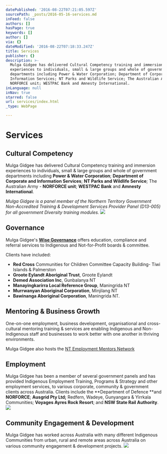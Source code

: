 ```yaml
---
datePublished: '2016-08-22T07:21:05.597Z'
sourcePath: _posts/2016-05-16-services.md
inFeed: false
authors: []
hasPage: true
keywords: []
author: []
via: {}
dateModified: '2016-08-22T07:18:33.247Z'
title: Services
publisher: {}
description: >-
  Mulga Gidgee has delivered Cultural Competency training and immersion
  experiences to individuals, small & large groups and whole of government
  departments including Power & Water Corporation; Department of Corporate and
  Information Services; NT Parks and Wildlife Service; The Australian Army -
  NORFORCE unit; WESTPAC Bank and Amnesty International.
inLanguage: null
inNav: true
starred: false
url: services/index.html
_type: WebPage

---
```

# Services

## Cultural Competency

Mulga Gidgee has delivered Cultural Competency training and immersion experiences to individuals, small & large groups and whole of government departments including **Power & Water Corporation**; **Department of Corporate and Information Services**; **NT Parks and Wildlife Service**; The Australian Army - **NORFORCE unit**; **WESTPAC Bank** and **Amnesty International**.

_Mulga Gidgee is a panel member of the Northern Territory Government Non-Accredited Training & Development Services Provider Panel (D13-005) for all government Diversity training modules._
![](https://the-grid-user-content.s3-us-west-2.amazonaws.com/0cbf415c-3e4a-47d1-b25d-e05bae4cf28c.jpg)

## Governance

Mulga Gidgee's **[Wise Governance][0]** offers education, compliance and referral services to Indigenous and Not-for-Profit boards & committee.

Clients have included:

* **Red Cross** Communities for Children Committee Capacity Building- Tiwi Islands & Palmerston
* **Groote Eylandt Aboriginal Trust**, Groote Eylandt
* **Demed Association Inc**, Gunbalanya NT
* **Manayingkarírra Local Reference Group**, Maningrida NT
* **Murrwanyan Aboriginal Corporation**, Minjilang NT
* **Bawinanga Aboriginal Corporation**, Maningrida NT.

## Mentoring & Business Growth

One-on-one employment, business development, organisational and cross-cultural mentoring training & services are enabling Indigenous and Non-Indigenous staff and businesses to work better with one another in thriving environments.

Mulga Gidgee also hosts the [NT Employment Mentors Network][1]

## Employment

Mulga Gidgee has been a member of several government panels and has provided Indigenous Employment Training, Programs & Strategy and other employment services, to various corporate, community & government clients across Australia. Clients include the **Department of Defence **and **NORFORCE**; **Ausgrid Pty Ltd;** Redfern, Wadeye, Gunyangara & Yirrkala Communities; **Voyages Ayres Rock Resort**; and **NSW State Rail Authority**.
![](https://the-grid-user-content.s3-us-west-2.amazonaws.com/b57b94b0-da57-42b0-a065-7aac2b2b46f0.jpg)

## Community Engagement & Development

Mulga Gidgee has worked across Australia with many different Indigenous Communities from urban, rural and remote areas across Australia on various community engagement & development projects.
![](https://the-grid-user-content.s3-us-west-2.amazonaws.com/30d89cf0-9987-4705-8a58-ddeacf5883ae.jpg)

[0]: http://www.wisegovernance.com.au/
[1]: http://www.mentornt.net.au/